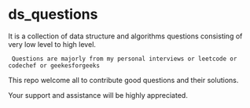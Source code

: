 # ds_questions

It is a collection of data structure and algorithms questions consisting of very low level to high level. 

     Questions are majorly from my personal interviews or leetcode or codechef or geekesforgeeks 

This repo welcome all to contribute good questions and their solutions. 

Your support and assistance will be highly appreciated.
